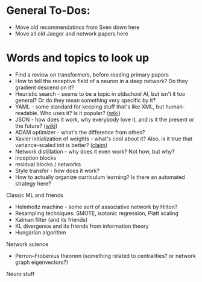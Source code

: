 # General To-Dos:

* Move old recommendatinos from Sven down here
* Move all old Jaeger and network papers here

# Words and topics to look up

* Find a review on transformers, before reading primary papers
* How to tell the receptive field of a neuron in a deep network? Do they gradient descend on it?
* Heuristic search - seems to be a topic in oldschool AI, but isn't it too general? Or do they mean something very specific by it?
* YAML - some standard for keeping stuff that's like XML, but human-readable. Who uses it? Is it popular? ([wiki](https://en.wikipedia.org/wiki/YAML))
* JSON - how does it work, why everybody love it, and is it the present or the future? ([wiki](https://en.wikipedia.org/wiki/JSON))
* ADAM optimizer - what's the difference from othes?
* Xavier initialization of weights - what's cool about it? Also, is it true that variance-scaled init is better? ([claim](https://pcc.cs.byu.edu/2017/10/02/practical-advice-for-building-deep-neural-networks/))
* Network distillation - why does it even work? Not how, but why?
* inception blocks
* residual blocks / networks
* Style transfer - how does it work?
* How to actually organize curriculum learning? Is there an automated strategy here?

Classic ML and friends
* Helmholtz machine - some sort of associative network by Hilton?
* Resampling techniques: SMOTE, isotonic regression, Platt scaling
* Kalman filter (and its friends)
* KL divergence and its friends from information theory
* Hungarian algorithm

Network science
* Perron–Frobenius theorem (something related to centralities? or network graph eigenvectors?)

Neuro stuff


